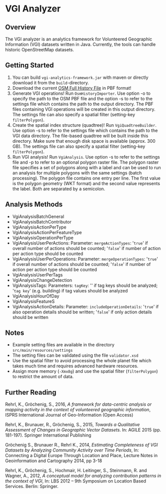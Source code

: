 # VGI Analyzer

## Overview
The VGI analyzer is an analytics framework for Volunteered Geographic Information (VGI) datasets written in Java. Currently, the tools can handle historic OpenStreetMap datasets.

## Getting Started
1. You can build `vgi-analytics-framework.jar` with maven or directly download it from the `build`-directory.
2. Download the current [OSM Full History File](http://planet.openstreetmap.org/pbf/full-history/) in PBF format!
3. Generate VGI operations! Run `OsmHistoryImporter`. Use option -o to specify the path to the OSM PBF file and the option -s to refer to the settings file which contains the path to the output directory. The PBF files containing VGI operations will be created in this output directory. The settings file can also specify a spatial filter (setting-key `filterPolygon`).
4. Create the spatial index structure (quadtree)! Run `VgiQuadtreeBuilder`. Use option -s to refer to the settings file which contains the path to the VGI data directory. The file-based quadtree will be built inside this directory. Make sure that enough disk space is available (approx. 300 GB). The settings file can also specify a spatial filter (setting-key `filterPolygon`).
5. Run VGI analysis! Run `VgiAnalysis`. Use option -s to refer to the settings file and -p to refer to an optional polygon raster file. The polygon raster file specifies a set of polygons along with a label and can be used to run an analysis for multiple polygons with the same settings (batch processing). The polygon file contains one entry per line. The first value is the polygon geometry (WKT format) and the second value represents the label. Both are separated by a semicolon.

## Analysis Methods
* VgiAnalysisBatchGeneral
* VgiAnalysisBatchContributor
* VgiAnalysisActionPerType
* VgiAnalysisActionPerFeatureType
* VgiAnalysisOperationPerType
* VgiAnalysisUserPerActions: Parameter: `mergeActionTypes`: '`true`' if overall number of actions should be counted; '`false`' if number of action per action type should be counted
* VgiAnalysisUserPerOperations: Parameter: `mergeOperationTypes`: '`true`' if overall number of actions should be counted; '`false`' if number of action per action type should be counted
* VgiAnalysisUserPerTags
* VgiAnalysisChangeDetection
* VgiAnalysisTags: Parameters: `tagKey`: '' if tag keys should be analyzed; '`tag key`' (e.g. building) if tag values should be analyzed 
* VgiAnalysisHourOfDay
* VgiAnalysisFeatureS
* VgiAnalysisActionDetails: Parameter: `includeOperationDetails`: '`true`' if also operation details should be written; '`false`' if only action details should be written

## Notes
* Example setting files are available in the directory `src/main/resources/settings`
* The setting files can be validated using the file `validator.xsd`
* Use the spatial filter to avoid processing the whole planet file which takes much time and requires advanced hardware resources. 
* Assign more memory (`-Xmx8g`) and use the spatial filter (`filterPolygon`) to restrict the amount of data.

## Further Reading
Rehrl, K., Gröchenig, S., 2016, *A framework for data-centric analysis or mapping activity in the context of volunteered geographic information*, ISPRS International Journal of Geo-Information (Open Access)

Rehrl, K., Brunauer, R., Gröchenig, S., 2015, *Towards a Qualitative Assessment of Changes in Geographic Vector Datasets*. In: AGILE 2015 (pp. 181-197). Springer International Publishing

Gröchenig S., Brunauer R., Rehrl K., 2014, *Estimating Completeness of VGI Datasets by Analyzing Community Activity over Time Periods*, In: Connecting a Digital Europe Through Location and Place, Lecture Notes in Geoinformation and Cartography 2014, pp 3-18

Rehrl, K., Gröchenig, S., Hochmair, H. Leitinger, S., Steinmann, R. and Wagner, A., 2012, *A conceptual model for analyzing contribution patterns in the context of VGI*, In: LBS 2012 – 9th Symposium on Location Based Services. Berlin: Springer.